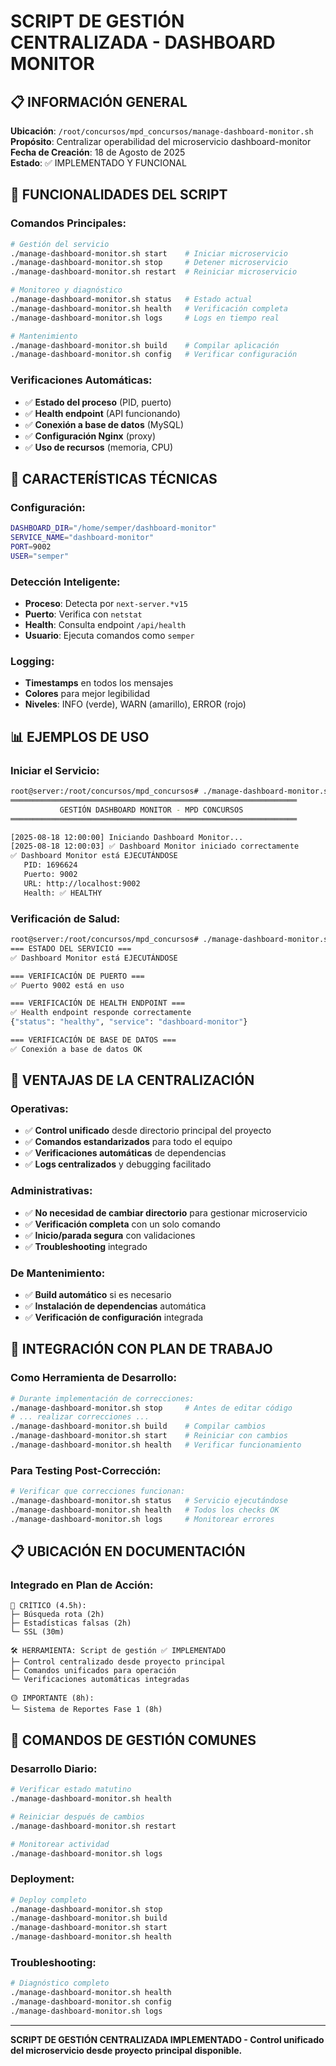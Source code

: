 # SCRIPT DE GESTIÓN CENTRALIZADA - DASHBOARD MONITOR

## 📋 INFORMACIÓN GENERAL

**Ubicación**: `/root/concursos/mpd_concursos/manage-dashboard-monitor.sh`  
**Propósito**: Centralizar operabilidad del microservicio dashboard-monitor  
**Fecha de Creación**: 18 de Agosto de 2025  
**Estado**: ✅ IMPLEMENTADO Y FUNCIONAL  

## 🎯 **FUNCIONALIDADES DEL SCRIPT**

### **Comandos Principales**:
```bash
# Gestión del servicio
./manage-dashboard-monitor.sh start    # Iniciar microservicio
./manage-dashboard-monitor.sh stop     # Detener microservicio  
./manage-dashboard-monitor.sh restart  # Reiniciar microservicio

# Monitoreo y diagnóstico
./manage-dashboard-monitor.sh status   # Estado actual
./manage-dashboard-monitor.sh health   # Verificación completa
./manage-dashboard-monitor.sh logs     # Logs en tiempo real

# Mantenimiento
./manage-dashboard-monitor.sh build    # Compilar aplicación
./manage-dashboard-monitor.sh config   # Verificar configuración
```

### **Verificaciones Automáticas**:
- ✅ **Estado del proceso** (PID, puerto)
- ✅ **Health endpoint** (API funcionando)
- ✅ **Conexión a base de datos** (MySQL)
- ✅ **Configuración Nginx** (proxy)
- ✅ **Uso de recursos** (memoria, CPU)

## 🔧 **CARACTERÍSTICAS TÉCNICAS**

### **Configuración**:
```bash
DASHBOARD_DIR="/home/semper/dashboard-monitor"
SERVICE_NAME="dashboard-monitor"  
PORT=9002
USER="semper"
```

### **Detección Inteligente**:
- **Proceso**: Detecta por `next-server.*v15`
- **Puerto**: Verifica con `netstat`
- **Health**: Consulta endpoint `/api/health`
- **Usuario**: Ejecuta comandos como `semper`

### **Logging**:
- **Timestamps** en todos los mensajes
- **Colores** para mejor legibilidad
- **Niveles**: INFO (verde), WARN (amarillo), ERROR (rojo)

## 📊 **EJEMPLOS DE USO**

### **Iniciar el Servicio**:
```bash
root@server:/root/concursos/mpd_concursos# ./manage-dashboard-monitor.sh start
════════════════════════════════════════════════════════════════
           GESTIÓN DASHBOARD MONITOR - MPD CONCURSOS            
════════════════════════════════════════════════════════════════

[2025-08-18 12:00:00] Iniciando Dashboard Monitor...
[2025-08-18 12:00:03] ✅ Dashboard Monitor iniciado correctamente
✅ Dashboard Monitor está EJECUTÁNDOSE
   PID: 1696624
   Puerto: 9002
   URL: http://localhost:9002
   Health: ✅ HEALTHY
```

### **Verificación de Salud**:
```bash
root@server:/root/concursos/mpd_concursos# ./manage-dashboard-monitor.sh health
=== ESTADO DEL SERVICIO ===
✅ Dashboard Monitor está EJECUTÁNDOSE

=== VERIFICACIÓN DE PUERTO ===  
✅ Puerto 9002 está en uso

=== VERIFICACIÓN DE HEALTH ENDPOINT ===
✅ Health endpoint responde correctamente
{"status": "healthy", "service": "dashboard-monitor"}

=== VERIFICACIÓN DE BASE DE DATOS ===
✅ Conexión a base de datos OK
```

## 🎯 **VENTAJAS DE LA CENTRALIZACIÓN**

### **Operativas**:
- ✅ **Control unificado** desde directorio principal del proyecto
- ✅ **Comandos estandarizados** para todo el equipo
- ✅ **Verificaciones automáticas** de dependencias
- ✅ **Logs centralizados** y debugging facilitado

### **Administrativas**:
- ✅ **No necesidad de cambiar directorio** para gestionar microservicio
- ✅ **Verificación completa** con un solo comando
- ✅ **Inicio/parada segura** con validaciones
- ✅ **Troubleshooting** integrado

### **De Mantenimiento**:
- ✅ **Build automático** si es necesario
- ✅ **Instalación de dependencias** automática
- ✅ **Verificación de configuración** integrada

## 🚀 **INTEGRACIÓN CON PLAN DE TRABAJO**

### **Como Herramienta de Desarrollo**:
```bash
# Durante implementación de correcciones:
./manage-dashboard-monitor.sh stop     # Antes de editar código
# ... realizar correcciones ...
./manage-dashboard-monitor.sh build    # Compilar cambios
./manage-dashboard-monitor.sh start    # Reiniciar con cambios
./manage-dashboard-monitor.sh health   # Verificar funcionamiento
```

### **Para Testing Post-Corrección**:
```bash
# Verificar que correcciones funcionan:
./manage-dashboard-monitor.sh status   # Servicio ejecutándose
./manage-dashboard-monitor.sh health   # Todos los checks OK
./manage-dashboard-monitor.sh logs     # Monitorear errores
```

## 📋 **UBICACIÓN EN DOCUMENTACIÓN**

### **Integrado en Plan de Acción**:
```
🔴 CRÍTICO (4.5h):
├─ Búsqueda rota (2h)
├─ Estadísticas falsas (2h)  
└─ SSL (30m)

🛠️ HERRAMIENTA: Script de gestión ✅ IMPLEMENTADO
├─ Control centralizado desde proyecto principal
├─ Comandos unificados para operación
└─ Verificaciones automáticas integradas

🟡 IMPORTANTE (8h):
└─ Sistema de Reportes Fase 1 (8h)
```

## 🔗 **COMANDOS DE GESTIÓN COMUNES**

### **Desarrollo Diario**:
```bash
# Verificar estado matutino
./manage-dashboard-monitor.sh health

# Reiniciar después de cambios
./manage-dashboard-monitor.sh restart

# Monitorear actividad
./manage-dashboard-monitor.sh logs
```

### **Deployment**:
```bash
# Deploy completo
./manage-dashboard-monitor.sh stop
./manage-dashboard-monitor.sh build
./manage-dashboard-monitor.sh start
./manage-dashboard-monitor.sh health
```

### **Troubleshooting**:
```bash
# Diagnóstico completo
./manage-dashboard-monitor.sh health
./manage-dashboard-monitor.sh config
./manage-dashboard-monitor.sh logs
```

---

**SCRIPT DE GESTIÓN CENTRALIZADA IMPLEMENTADO - Control unificado del microservicio desde proyecto principal disponible.**

